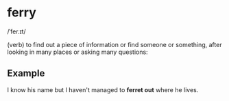 # ferry

/ˈfer.ɪt/
 
(verb) to find out a piece of information or find someone or something, after looking in many places or asking many questions:

## Example

I know his name but I haven't managed to **ferret out** where he lives.
  